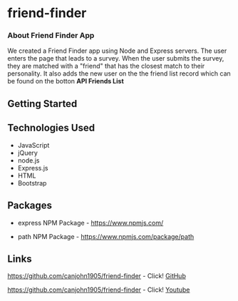 # friend-finder

### About Friend Finder App

We created a Friend Finder app using Node and Express servers. The user enters the page that leads to a survey. When the user submits the survey, they are matched with a "friend" that has the closest match to their personality. It also adds the new user on the the friend list record which can be found on the botton __API Friends List__


## Getting Started


## Technologies Used
- JavaScript
- jQuery
- node.js
- Express.js
- HTML
- Bootstrap


## Packages 

* express NPM Package - https://www.npmjs.com/


* path NPM Package - https://www.npmjs.com/package/path


## Links

https://github.com/canjohn1905/friend-finder - Click!
[GitHub](http://github.com)

https://github.com/canjohn1905/friend-finder - Click!
[Youtube](http://youtube.com)

